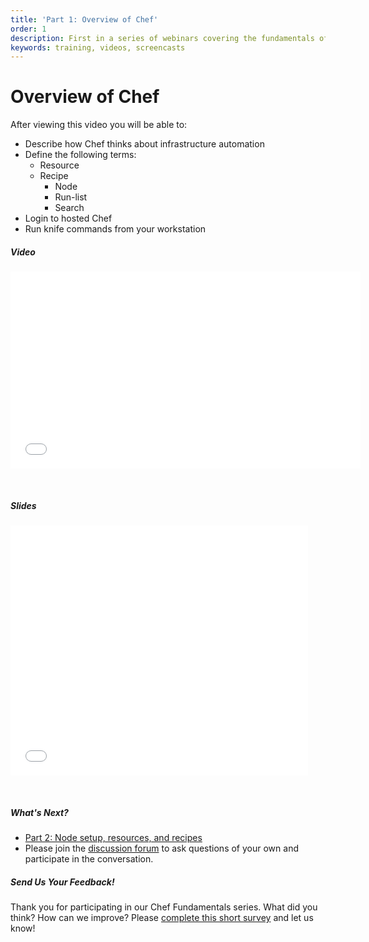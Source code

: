 ```yaml
---
title: 'Part 1: Overview of Chef'
order: 1
description: First in a series of webinars covering the fundamentals of Chef.  Provides an overview of Chef, workstation setup, and signing up for hosted Chef.
keywords: training, videos, screencasts
---
```


# Overview of Chef

After viewing this video you will be able to:

- Describe how Chef thinks about infrastructure automation
- Define the following terms:
  - Resource
  - Recipe
	- Node
	- Run-list
	- Search
- Login to hosted Chef
- Run <codeinline>knife</codeinline> commands from your workstation



##### Video

<iframe width="560" height="315" src="//www.youtube.com/embed/S5lHUpzoCYo" frameborder="0" allowfullscreen></iframe>

<p>&nbsp;</p>

##### Slides

<iframe src="//www.slideshare.net/slideshow/embed_code/35045897" width="476" height="400" frameborder="0" marginwidth="0" marginheight="0" scrolling="no"></iframe>

<p>&nbsp;</p>

##### What's Next?

* [Part 2: Node setup, resources, and recipes][spring-fund-week-2]
* Please join the [discussion forum][discussion-forum] to ask questions of your own and participate in the conversation.

##### Send Us Your Feedback!

Thank you for participating in our Chef Fundamentals series. What did you think? How can we improve? Please [complete this short survey][survey] and let us know!

[spring-fund-week-1]: /fundamentals-series/week-1
[spring-fund-week-2]: /fundamentals-series/week-2
[spring-fund-week-3]: /fundamentals-series/week-3
[spring-fund-week-4]: /fundamentals-series/week-4
[spring-fund-week-5]: /fundamentals-series/week-5
[spring-fund-week-6]: /fundamentals-series/week-6
[chef-lab]: /fundamentals-series/chef-lab
[discussion-forum]: https://groups.google.com/d/forum/learnchef-fundamentals-webinar
[survey]: http://evocalize.com/consumer/survey/chef/springwebinar-1
